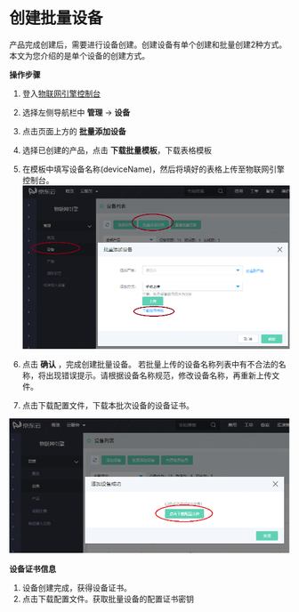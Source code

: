 # 创建批量设备

产品完成创建后，需要进行设备创建。创建设备有单个创建和批量创建2种方式。本文为您介绍的是单个设备的创建方式。

**操作步骤**

1. 登入[物联网引擎控制台](https://iot-console.jdcloud.com/core/)
2. 选择左侧导航栏中 **管理** -> **设备**
3. 点击页面上方的 **批量添加设备**
4. 选择已创建的产品，点击 **下载批量模板**，下载表格模板
5. 在模板中填写设备名称(deviceName)，然后将填好的表格上传至物联网引擎控制台。
![批量上传设备](../../../../../image/IoT/IoT-Engine/download-batch-template.png)

6. 点击 **确认** ，完成创建批量设备。
若批量上传的设备名称列表中有不合法的名称，将出现错误提示。请根据设备名称规范，修改设备名称，再重新上传文件。
7. 点击下载配置文件，下载本批次设备的设备证书。

![批量上传设备](../../../../../image/IoT/IoT-Engine/click-download-config-file.png)


**设备证书信息**

1. 设备创建完成，获得设备证书。
2. 点击下载配置文件。获取批量设备的配置证书密钥
